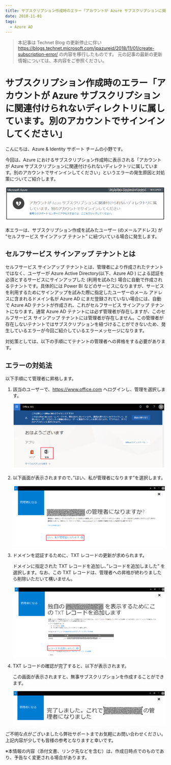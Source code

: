 ```yaml
---
title: サブスクリプション作成時のエラー「アカウントが Azure サブスクリプションに関連付けられないディレクトリに属しています。別のアカウントでサインインしてください」
date: 2018-11-01
tags:
  - Azure AD
---
```


> 本記事は Technet Blog の更新停止に伴い https://blogs.technet.microsoft.com/jpazureid/2018/11/01/create-subscription-error/ の内容を移行したものです。
> 元の記事の最新の更新情報については、本内容をご参照ください。

# サブスクリプション作成時のエラー「アカウントが Azure サブスクリプションに関連付けられないディレクトリに属しています。別のアカウントでサインインしてください」

こんにちは、Azure & Identity サポート チームの小野です。

今回は、Azure におけるサブスクリプション作成時に表示される「アカウントが Azure サブスクリプションに関連付けられないディレクトリに属しています。別のアカウントでサインインしてください」というエラーの発生原因と対処策についてご紹介します。

 ![](./create-subscription-error/error.png)

本エラーは、サブスクリプション作成を試みたユーザー (のメールアドレス) が ”セルフサービス サインアップ テナント” に紐づいている場合に発生します。

## セルフサービス サインアップ テナントとは

セルフサービス サインアップ テナントとは、管理者により作成されたテナントではなく、ユーザーが Azure Active Directory(以下、Azure AD ) による認証を必須とするサービスにサインアップした (利用を試みた) 場合に自動で作成されるテナントです。具体的には Power BI などのサービスになりますが、サービスを利用するためにサインアップを試みた際に指定したユーザーのメール アドレスに含まれるドメイン名が Azure AD にまだ登録されていない場合には、自動で Azure AD テナントが作成され、これがセルフサービス サインアップ テナントになります。通常 Azure AD テナントには必ず管理者が存在しますが、このセルフサービス サインアップ テナントには管理者が存在しません。この管理者が存在しないテナントではサブスクリプションを紐づけることができないため、発生しているエラーが今回ご紹介しているエラーメッセージになります。

対処策としては、以下の手順にてテナントの管理者への昇格をする必要があります。

## エラーの対処法

以下手順にて管理者に昇格します。


1. 該当のユーザーで、https://www.office.com へログインし、管理を選択します。

    ![](./create-subscription-error/1.png)

2. 以下画面が表示されますので、”はい、私が管理者になります”を選択します。

    ![](./create-subscription-error/2.png)

3. ドメインを認証するために、TXT レコードの更新が求められます。

    ドメインに指定された TXT レコードを追加し、”レコードを追加しました” を選択します。なお、この TXT レコードは、管理者への昇格が終わりましたら削除いただいて構いません。

    ![](./create-subscription-error/3.png)

4. TXT レコードの確認が完了すると、以下が表示されます。

    この画面が表示されますと、無事サブスクリプションを作成することができます。

    ![](./create-subscription-error/4.png)

ご不明な点がございましたら弊社サポートまでお気軽にお問い合わせください。上記内容が少しでも皆様の参考となりますと幸いです。

※本情報の内容（添付文書、リンク先などを含む）は、作成日時点でのものであり、予告なく変更される場合があります。
